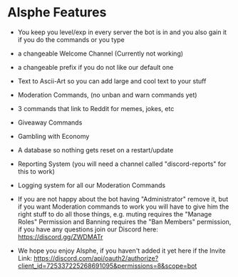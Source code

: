 # Alsphe Features

- You keep you level/exp in every server the bot is in and you also gain it if you do the commands or you type
- a changeable Welcome Channel (Currently not working)
- a changeable prefix if you do not like our default one
- Text to Ascii-Art so you can add large and cool text to your stuff
- Moderation Commands, (no unban and warn commands yet)
- 3 commands that link to Reddit for memes, jokes, etc
- Giveaway Commands
- Gambling with Economy
- A database so nothing gets reset on a restart/update
- Reporting System (you will need a channel called "discord-reports" for this to work)
- Logging system for all our Moderation Commands

- If you are not happy about the bot having "Administrator" remove it, but if you want Moderation commands to work you will have to give him the right stuff to do all those things, e.g. muting requires the "Manage Roles" Permission and Banning requires the "Ban Members" permission, if you have any questions join our Discord here: https://discord.gg/ZWDMATr

- We hope you enjoy Alsphe, if you haven't added it yet here if the Invite Link: https://discord.com/api/oauth2/authorize?client_id=725337225268691095&permissions=8&scope=bot 
